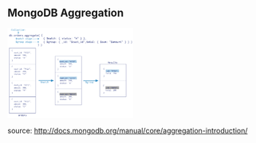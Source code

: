 ##  MongoDB Aggregation

<img src="images/aggregation-pipeline.png" height="50%" width="50%" style="background-color:white;"/>

source: http://docs.mongodb.org/manual/core/aggregation-introduction/
